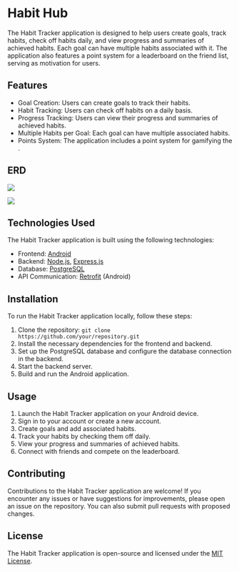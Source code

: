 # Habit Hub

The Habit Tracker application is designed to help users create goals, track habits, check off habits daily, and view progress and summaries of achieved habits. Each goal can have multiple habits associated with it. The application also features a point system for a leaderboard on the friend list, serving as motivation for users.

## Features

- Goal Creation: Users can create goals to track their habits.
- Habit Tracking: Users can check off habits on a daily basis.
- Progress Tracking: Users can view their progress and summaries of achieved habits.
- Multiple Habits per Goal: Each goal can have multiple associated habits.
- Points System: The application includes a point system for gamifying the .

## ERD
![](https://hackmd.io/_uploads/r1RgWE6D2.png)

![](https://hackmd.io/_uploads/Sk4vE46wh.png)



## Technologies Used

The Habit Tracker application is built using the following technologies:

- Frontend: [Android](https://developer.android.com/)
- Backend: [Node.js](https://nodejs.org/), [Express.js](https://expressjs.com/)
- Database: [PostgreSQL](https://www.postgresql.org/)
- API Communication: [Retrofit](https://square.github.io/retrofit/) (Android)

## Installation

To run the Habit Tracker application locally, follow these steps:

1. Clone the repository: `git clone https://github.com/your/repository.git`
2. Install the necessary dependencies for the frontend and backend.
3. Set up the PostgreSQL database and configure the database connection in the backend.
4. Start the backend server.
5. Build and run the Android application.

## Usage

1. Launch the Habit Tracker application on your Android device.
2. Sign in to your account or create a new account.
3. Create goals and add associated habits.
4. Track your habits by checking them off daily.
5. View your progress and summaries of achieved habits.
6. Connect with friends and compete on the leaderboard.

## Contributing

Contributions to the Habit Tracker application are welcome! If you encounter any issues or have suggestions for improvements, please open an issue on the repository. You can also submit pull requests with proposed changes.

## License

The Habit Tracker application is open-source and licensed under the [MIT License](https://opensource.org/licenses/MIT).


